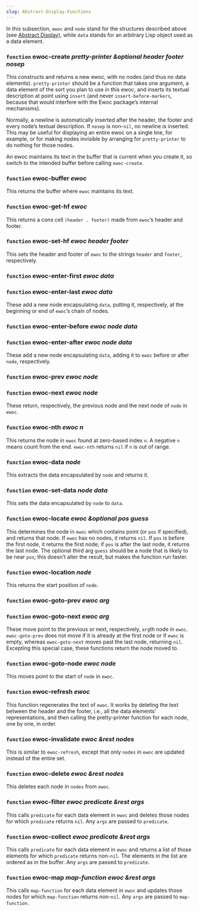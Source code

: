 ```yaml
---
slug: Abstract-Display-Functions
---
```


In this subsection, `ewoc` and `node` stand for the structures described above (see [Abstract Display](Abstract-Display)), while `data` stands for an arbitrary Lisp object used as a data element.

### <span className="tag function">`function`</span> **ewoc-create** *pretty-printer \&optional header footer nosep*

This constructs and returns a new ewoc, with no nodes (and thus no data elements). `pretty-printer` should be a function that takes one argument, a data element of the sort you plan to use in this ewoc, and inserts its textual description at point using `insert` (and never `insert-before-markers`, because that would interfere with the Ewoc package’s internal mechanisms).

Normally, a newline is automatically inserted after the header, the footer and every node’s textual description. If `nosep` is non-`nil`, no newline is inserted. This may be useful for displaying an entire ewoc on a single line, for example, or for making nodes invisible by arranging for `pretty-printer` to do nothing for those nodes.

An ewoc maintains its text in the buffer that is current when you create it, so switch to the intended buffer before calling `ewoc-create`.

### <span className="tag function">`function`</span> **ewoc-buffer** *ewoc*

This returns the buffer where `ewoc` maintains its text.

### <span className="tag function">`function`</span> **ewoc-get-hf** *ewoc*

This returns a cons cell `(header . footer)` made from `ewoc`’s header and footer.

### <span className="tag function">`function`</span> **ewoc-set-hf** *ewoc header footer*

This sets the header and footer of `ewoc` to the strings `header` and `footer`, respectively.

### <span className="tag function">`function`</span> **ewoc-enter-first** *ewoc data*

### <span className="tag function">`function`</span> **ewoc-enter-last** *ewoc data*

These add a new node encapsulating `data`, putting it, respectively, at the beginning or end of `ewoc`’s chain of nodes.

### <span className="tag function">`function`</span> **ewoc-enter-before** *ewoc node data*

### <span className="tag function">`function`</span> **ewoc-enter-after** *ewoc node data*

These add a new node encapsulating `data`, adding it to `ewoc` before or after `node`, respectively.

### <span className="tag function">`function`</span> **ewoc-prev** *ewoc node*

### <span className="tag function">`function`</span> **ewoc-next** *ewoc node*

These return, respectively, the previous node and the next node of `node` in `ewoc`.

### <span className="tag function">`function`</span> **ewoc-nth** *ewoc n*

This returns the node in `ewoc` found at zero-based index `n`. A negative `n` means count from the end. `ewoc-nth` returns `nil` if `n` is out of range.

### <span className="tag function">`function`</span> **ewoc-data** *node*

This extracts the data encapsulated by `node` and returns it.

### <span className="tag function">`function`</span> **ewoc-set-data** *node data*

This sets the data encapsulated by `node` to `data`.

### <span className="tag function">`function`</span> **ewoc-locate** *ewoc \&optional pos guess*

This determines the node in `ewoc` which contains point (or `pos` if specified), and returns that node. If `ewoc` has no nodes, it returns `nil`. If `pos` is before the first node, it returns the first node; if `pos` is after the last node, it returns the last node. The optional third arg `guess` should be a node that is likely to be near `pos`; this doesn’t alter the result, but makes the function run faster.

### <span className="tag function">`function`</span> **ewoc-location** *node*

This returns the start position of `node`.

### <span className="tag function">`function`</span> **ewoc-goto-prev** *ewoc arg*

### <span className="tag function">`function`</span> **ewoc-goto-next** *ewoc arg*

These move point to the previous or next, respectively, `arg`th node in `ewoc`. `ewoc-goto-prev` does not move if it is already at the first node or if `ewoc` is empty, whereas `ewoc-goto-next` moves past the last node, returning `nil`. Excepting this special case, these functions return the node moved to.

### <span className="tag function">`function`</span> **ewoc-goto-node** *ewoc node*

This moves point to the start of `node` in `ewoc`.

### <span className="tag function">`function`</span> **ewoc-refresh** *ewoc*

This function regenerates the text of `ewoc`. It works by deleting the text between the header and the footer, i.e., all the data elements’ representations, and then calling the pretty-printer function for each node, one by one, in order.

### <span className="tag function">`function`</span> **ewoc-invalidate** *ewoc \&rest nodes*

This is similar to `ewoc-refresh`, except that only `nodes` in `ewoc` are updated instead of the entire set.

### <span className="tag function">`function`</span> **ewoc-delete** *ewoc \&rest nodes*

This deletes each node in `nodes` from `ewoc`.

### <span className="tag function">`function`</span> **ewoc-filter** *ewoc predicate \&rest args*

This calls `predicate` for each data element in `ewoc` and deletes those nodes for which `predicate` returns `nil`. Any `args` are passed to `predicate`.

### <span className="tag function">`function`</span> **ewoc-collect** *ewoc predicate \&rest args*

This calls `predicate` for each data element in `ewoc` and returns a list of those elements for which `predicate` returns non-`nil`. The elements in the list are ordered as in the buffer. Any `args` are passed to `predicate`.

### <span className="tag function">`function`</span> **ewoc-map** *map-function ewoc \&rest args*

This calls `map-function` for each data element in `ewoc` and updates those nodes for which `map-function` returns non-`nil`. Any `args` are passed to `map-function`.
